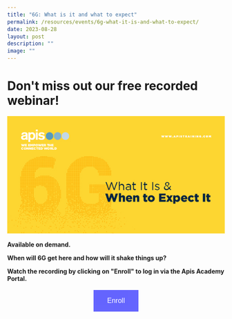 ```yaml
---
title: "6G: What is it and what to expect"
permalink: /resources/events/6g-what-it-is-and-what-to-expect/
date: 2023-08-28
layout: post
description: ""
image: ""
---
```

# Don't miss out our free recorded webinar!

![Apis Training 6G Pic](/images/events/apis%20training_landing%20pic.PNG)
  
**Available on demand.**

**When will 6G get here and how will it shake things up?**

**Watch the recording by clicking on "Enroll" to log in via the Apis Academy Portal.**


<style>
#register {
  background-color: #0000ff;
  border: none;
  color: white;
  padding: 16px 32px;
  text-align: center;
  font-size: 16px;
  margin: 4px 2px;
  opacity: 0.6;
  transition: 0.3s;
  display: inline-block;
  text-decoration: none;
  cursor: pointer;
}
</style>

<center><a href="https://academy.apistraining.com/user/login?destination=node/9189/enroll" target="_blank"><button id="register" class="btn">Enroll</button></a></center>